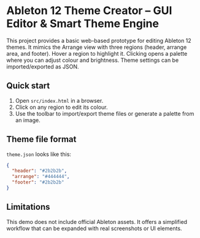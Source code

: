 Ableton 12 Theme Creator – GUI Editor & Smart Theme Engine
===========================================================

This project provides a basic web-based prototype for editing Ableton 12 themes.
It mimics the Arrange view with three regions (header, arrange area, and footer).
Hover a region to highlight it. Clicking opens a palette where you can adjust
colour and brightness. Theme settings can be imported/exported as JSON.

Quick start
-----------
1. Open `src/index.html` in a browser.
2. Click on any region to edit its colour.
3. Use the toolbar to import/export theme files or generate a palette from an
   image.

Theme file format
-----------------
`theme.json` looks like this:
```json
{
  "header": "#2b2b2b",
  "arrange": "#444444",
  "footer": "#2b2b2b"
}
```

Limitations
-----------
This demo does not include official Ableton assets. It offers a simplified
workflow that can be expanded with real screenshots or UI elements.
